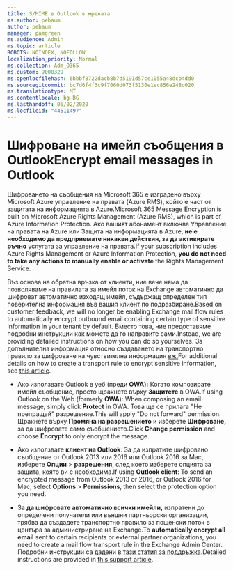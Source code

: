 ```yaml
---
title: S/MIME в Outlook в мрежата
ms.author: pebaum
author: pebaum
manager: pamgreen
ms.audience: Admin
ms.topic: article
ROBOTS: NOINDEX, NOFOLLOW
localization_priority: Normal
ms.collection: Adm_O365
ms.custom: 9000329
ms.openlocfilehash: 6bbbf8722dacb8b7d5191d57ce1055a48dcb4dd0
ms.sourcegitcommit: bc7d6f4f3c9f7060d073f5130e1ec856e248d020
ms.translationtype: MT
ms.contentlocale: bg-BG
ms.lasthandoff: 06/02/2020
ms.locfileid: "44511497"
---
```

# <a name="encrypt-email-messages-in-outlook"></a><span data-ttu-id="7ce66-102">Шифроване на имейл съобщения в Outlook</span><span class="sxs-lookup"><span data-stu-id="7ce66-102">Encrypt email messages in Outlook</span></span>

<span data-ttu-id="7ce66-103">Шифроването на съобщения на Microsoft 365 е изградено върху Microsoft Azure управление на правата (Azure RMS), който е част от защитата на информацията в Azure.</span><span class="sxs-lookup"><span data-stu-id="7ce66-103">Microsoft 365 Message Encryption is built on Microsoft Azure Rights Management (Azure RMS), which is part of Azure Information Protection.</span></span> <span data-ttu-id="7ce66-104">Ако вашият абонамент включва Управление на правата на Azure или Защита на информацията в Azure, **не е необходимо да предприемате никакви действия, за да активирате ръчно** услугата за управление на правата.</span><span class="sxs-lookup"><span data-stu-id="7ce66-104">If your subscription includes Azure Rights Management or Azure Information Protection, **you do not need to take any actions to manually enable or activate** the Rights Management Service.</span></span>

<span data-ttu-id="7ce66-105">Въз основа на обратна връзка от клиенти, ние вече няма да позволяваме на правилата за имейл поток на Exchange автоматично да шифроват автоматично изходящ имейл, съдържащ определен тип поверителна информация във вашия клиент по подразбиране.</span><span class="sxs-lookup"><span data-stu-id="7ce66-105">Based on customer feedback, we will no longer be enabling Exchange mail flow rules to automatically encrypt outbound email containing certain type of sensitive information in your tenant by default.</span></span> <span data-ttu-id="7ce66-106">Вместо това, ние предоставяме подробни инструкции как можете да го направите сами.</span><span class="sxs-lookup"><span data-stu-id="7ce66-106">Instead, we are providing detailed instructions on how you can do so yourselves.</span></span> <span data-ttu-id="7ce66-107">За допълнителна информация относно създаването на транспортно правило за шифроване на чувствителна информация [вж.](https://aka.ms/OmeEtr)</span><span class="sxs-lookup"><span data-stu-id="7ce66-107">For additional details on how to create a transport rule to encrypt sensitive information, see [this article](https://aka.ms/OmeEtr).</span></span>

- <span data-ttu-id="7ce66-108">Ако използвате Outlook в уеб (преди **OWA):** Когато композирате имейл съобщение, просто щракнете върху **Защитете** в OWA.</span><span class="sxs-lookup"><span data-stu-id="7ce66-108">If using Outlook on the Web (formerly **OWA**): When composing an email message, simply click **Protect** in OWA.</span></span> <span data-ttu-id="7ce66-109">Това ще се прилага "Не препращай" разрешение.</span><span class="sxs-lookup"><span data-stu-id="7ce66-109">This will apply "Do not forward" permission.</span></span> <span data-ttu-id="7ce66-110">Щракнете върху **Промяна на разрешението** и изберете **Шифроване,** за да шифровате само съобщението.</span><span class="sxs-lookup"><span data-stu-id="7ce66-110">Click **Change permission** and choose **Encrypt** to only encrypt the message.</span></span>

- <span data-ttu-id="7ce66-111">Ако използвате **клиент на Outlook**: За да изпратите шифровано съобщение от Outlook 2013 или 2016 или Outlook 2016 за Mac, изберете **Опции**  >  **разрешения**, след което изберете опцията за защита, която ви е необходима.</span><span class="sxs-lookup"><span data-stu-id="7ce66-111">If using **Outlook client**: To send an encrypted message from Outlook 2013 or 2016, or Outlook 2016 for Mac, select **Options** > **Permissions**, then select the protection option you need.</span></span>

- <span data-ttu-id="7ce66-112">За **да шифровате автоматично всички имейли,** изпратени до определени получатели или външни партньорски организации, трябва да създадете транспортно правило за пощенски поток в центъра за администриране на Exchange.</span><span class="sxs-lookup"><span data-stu-id="7ce66-112">To **automatically encrypt all email** sent to certain recipients or external partner organizations, you need to create a mail flow transport rule in the Exchange Admin Center.</span></span> <span data-ttu-id="7ce66-113">Подробни инструкции са дадени в [тази статия за поддръжка](https://docs.microsoft.com/microsoft-365/compliance/define-mail-flow-rules-to-encrypt-email#create-mail-flow-rules-to-encrypt-email-messages-with-the-new-ome-capabilities).</span><span class="sxs-lookup"><span data-stu-id="7ce66-113">Detailed instructions are provided in [this support article](https://docs.microsoft.com/microsoft-365/compliance/define-mail-flow-rules-to-encrypt-email#create-mail-flow-rules-to-encrypt-email-messages-with-the-new-ome-capabilities).</span></span>

